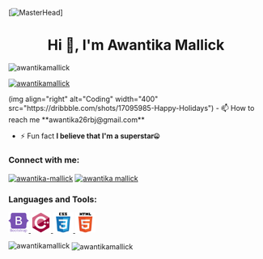 [![MasterHead](![banner](https://user-images.githubusercontent.com/84182317/147417474-36e45975-29f1-42a6-b5d2-ec5c32f49a6e.jpg))]
<h1 align="center">Hi 👋, I'm Awantika Mallick</h1>
<p align="left"> <img src="https://komarev.com/ghpvc/?username=awantikamallick&label=Profile%20views&color=0e75b6&style=flat" alt="awantikamallick" /> </p>

<p align="left"> <a href="https://github.com/ryo-ma/github-profile-trophy"><img src="https://github-profile-trophy.vercel.app/?username=awantikamallick" alt="awantikamallick" /></a> </p>
(img align="right" alt="Coding" width="400" src="https://dribbble.com/shots/17095985-Happy-Holidays")
- 📫 How to reach me **awantika26rbj@gmail.com**

- ⚡ Fun fact **I believe that I'm a superstar🤐**

<h3 align="left">Connect with me:</h3>
<p align="left">
<a href="https://linkedin.com/in/awantika-mallick" target="blank"><img align="center" src="https://raw.githubusercontent.com/rahuldkjain/github-profile-readme-generator/master/src/images/icons/Social/linked-in-alt.svg" alt="awantika-mallick" height="30" width="40" /></a>
<a href="https://fb.com/awantika mallick" target="blank"><img align="center" src="https://raw.githubusercontent.com/rahuldkjain/github-profile-readme-generator/master/src/images/icons/Social/facebook.svg" alt="awantika mallick" height="30" width="40" /></a>
</p>

<h3 align="left">Languages and Tools:</h3>
<p align="left"> <a href="https://getbootstrap.com" target="_blank" rel="noreferrer"> <img src="https://raw.githubusercontent.com/devicons/devicon/master/icons/bootstrap/bootstrap-plain-wordmark.svg" alt="bootstrap" width="40" height="40"/> </a> <a href="https://www.w3schools.com/cpp/" target="_blank" rel="noreferrer"> <img src="https://raw.githubusercontent.com/devicons/devicon/master/icons/cplusplus/cplusplus-original.svg" alt="cplusplus" width="40" height="40"/> </a> <a href="https://www.w3schools.com/css/" target="_blank" rel="noreferrer"> <img src="https://raw.githubusercontent.com/devicons/devicon/master/icons/css3/css3-original-wordmark.svg" alt="css3" width="40" height="40"/> </a> <a href="https://www.w3.org/html/" target="_blank" rel="noreferrer"> <img src="https://raw.githubusercontent.com/devicons/devicon/master/icons/html5/html5-original-wordmark.svg" alt="html5" width="40" height="40"/> </a> </p>

<p><img align="left" src="https://github-readme-stats.vercel.app/api/top-langs?username=awantikamallick&show_icons=true&locale=en&layout=compact" alt="awantikamallick" /></p>

<p>&nbsp;<img align="center" src="https://github-readme-stats.vercel.app/api?username=awantikamallick&show_icons=true&locale=en" alt="awantikamallick" /></p>
